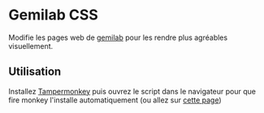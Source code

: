 # Gemilab CSS

Modifie les pages web de [gemilab](https://gemilab.labri.fr) pour les rendre plus agréables visuellement.

## Utilisation

Installez [Tampermonkey](https://addons.mozilla.org/fr/firefox/addon/tampermonkey/) puis ouvrez le script dans le navigateur pour que fire monkey l'installe automatiquement (ou allez sur [cette page](https://raw.githubusercontent.com/hubnern/gemilab-css/master/gemilab.user.js))


